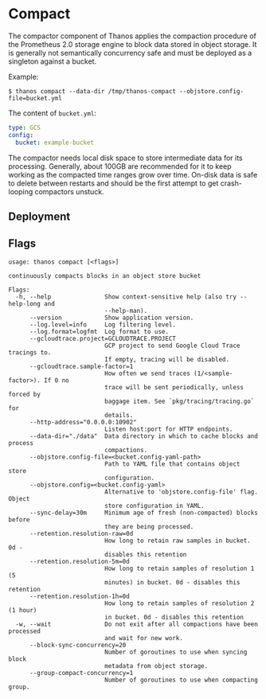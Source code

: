 # Compact

The compactor component of Thanos applies the compaction procedure of the Prometheus 2.0 storage engine to block data stored in object storage.
It is generally not semantically concurrency safe and must be deployed as a singleton against a bucket.

Example:

```
$ thanos compact --data-dir /tmp/thanos-compact --objstore.config-file=bucket.yml
```

The content of `bucket.yml`:

```yaml
type: GCS
config:
  bucket: example-bucket
```

The compactor needs local disk space to store intermediate data for its processing. Generally, about 100GB are recommended for it to keep working as the compacted time ranges grow over time.
On-disk data is safe to delete between restarts and should be the first attempt to get crash-looping compactors unstuck.

## Deployment

## Flags

[embedmd]:# (flags/compact.txt $)
```$
usage: thanos compact [<flags>]

continuously compacts blocks in an object store bucket

Flags:
  -h, --help               Show context-sensitive help (also try --help-long and
                           --help-man).
      --version            Show application version.
      --log.level=info     Log filtering level.
      --log.format=logfmt  Log format to use.
      --gcloudtrace.project=GCLOUDTRACE.PROJECT  
                           GCP project to send Google Cloud Trace tracings to.
                           If empty, tracing will be disabled.
      --gcloudtrace.sample-factor=1  
                           How often we send traces (1/<sample-factor>). If 0 no
                           trace will be sent periodically, unless forced by
                           baggage item. See `pkg/tracing/tracing.go` for
                           details.
      --http-address="0.0.0.0:10902"  
                           Listen host:port for HTTP endpoints.
      --data-dir="./data"  Data directory in which to cache blocks and process
                           compactions.
      --objstore.config-file=<bucket.config-yaml-path>  
                           Path to YAML file that contains object store
                           configuration.
      --objstore.config=<bucket.config-yaml>  
                           Alternative to 'objstore.config-file' flag. Object
                           store configuration in YAML.
      --sync-delay=30m     Minimum age of fresh (non-compacted) blocks before
                           they are being processed.
      --retention.resolution-raw=0d  
                           How long to retain raw samples in bucket. 0d -
                           disables this retention
      --retention.resolution-5m=0d  
                           How long to retain samples of resolution 1 (5
                           minutes) in bucket. 0d - disables this retention
      --retention.resolution-1h=0d  
                           How long to retain samples of resolution 2 (1 hour)
                           in bucket. 0d - disables this retention
  -w, --wait               Do not exit after all compactions have been processed
                           and wait for new work.
      --block-sync-concurrency=20  
                           Number of goroutines to use when syncing block
                           metadata from object storage.
      --group-compact-concurrency=1  
                           Number of goroutines to use when compacting group.

```
